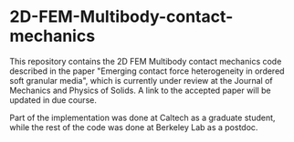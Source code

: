 # 2D-FEM-Multibody-contact-mechanics

This repository contains the 2D FEM Multibody contact mechanics code described in the paper "Emerging contact force heterogeneity in ordered soft granular media", which is currently under review at the Journal of Mechanics and Physics of Solids. A link to the accepted paper will be updated in due course.

Part of the implementation was done at Caltech as a graduate student, while the rest of the code was done at Berkeley Lab as a postdoc.

